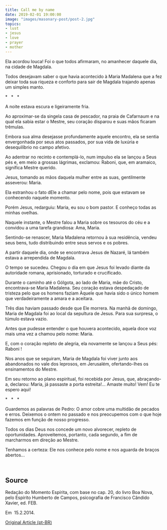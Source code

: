 ```yaml
---
title: Call me by name
date: 2019-02-01 19:00:00
image: "images/masonary-post/post-2.jpg"
topics: 
- lust
- jesus
- love
- prayer
- mother
---
```



Ela acordou louca! Foi o que todos afirmaram, no amanhecer daquele dia, na
cidade de Magdala.

Todos desejavam saber o que havia acontecido à Maria Madalena que a fez deixar
toda sua riqueza e conforto para sair de Magdala trajando apenas um simples
manto.

*   *   *

A noite estava escura e ligeiramente fria.

Ao aproximar-se da singela casa de pescador, na praia de Cafarnaum e na qual
ela sabia estar o Mestre, seu coração disparou e suas mãos ficaram trêmulas.

Embora sua alma desejasse profundamente aquele encontro, ela se sentia
envergonhada por seus atos passados, por sua vida de luxúria e desequilíbrio no
campo afetivo.

Ao adentrar no recinto e contemplá-lo, num impulso ela se lançou a Seus pés e,
em meio a grossas lágrimas, exclamou: Raboni, que, em aramaico, significa
Mestre querido.

Jesus, tomando as mãos daquela mulher entre as suas, gentilmente asseverou:
Maria.

Ela estranhou o fato dEle a chamar pelo nome, pois que estavam se conhecendo
naquele momento.

Porém Jesus, redarguiu: Maria, eu sou o bom pastor. E conheço todas as minhas
ovelhas.

Naquele instante, o Mestre falou a Maria sobre os tesouros do céu e a convidou
a uma tarefa grandiosa: Ama, Maria.

Sentindo-se renascer, Maria Madalena retornou à sua residência, vendeu seus
bens, tudo distribuindo entre seus servos e os pobres.

A partir daquele dia, onde se encontrava Jesus de Nazaré, lá também estava a
arrependida de Magdala.

O tempo se sucedeu. Chegou o dia em que Jesus foi levado diante da autoridade
romana, aprisionado, torturado e crucificado.

Durante o caminho até o Gólgota, ao lado de Maria, mãe do Cristo, encontrava-se
Maria Madalena. Seu coração estava despedaçado de tristeza pelo que os homens
faziam Àquele que havia sido o único homem que verdadeiramente a amara e a
aceitara.

Três dias haviam passado desde que Ele morrera. Na manhã de domingo, Maria de
Magdala foi ao local da sepultura de Jesus. Para sua surpresa, o túmulo estava
vazio.

Antes que pudesse entender o que houvera acontecido, aquela doce voz mais uma
vez a chamou pelo nome: Maria.

E, com o coração repleto de alegria, ela novamente se lançou a Seus pés: Raboni
!

Nos anos que se seguiram, Maria de Magdala foi viver junto aos abandonados no
vale dos leprosos, em Jerusalém, ofertando-lhes os ensinamentos do Mestre.

Em seu retorno ao plano espiritual, foi recebida por Jesus, que, abraçando-a,
declarou: Maria, já passaste a porta estreita!... Amaste muito! Vem! Eu te
espero aqui!

*   *   *

Guardemos as palavras de Pedro: O amor cobre uma multidão de pecados e erros.
Deixemos o ontem no passado e nos preocupemos com o que hoje fazemos em função
de nosso progresso.

Todos os dias Deus nos concede um novo alvorecer, repleto de oportunidades.
Aproveitemos, portanto, cada segundo, a fim de marcharmos em direção ao Mestre.

Tenhamos a certeza: Ele nos conhece pelo nome e nos aguarda de braços
abertos...

 

## Source
Redação do Momento Espírita, com base no cap. 20,
do livro Boa Nova, pelo Espírito Humberto de Campos,
psicografia de Francisco Cândido Xavier, ed. FEB.

Em  15.2.2014.

[Original Article (pt-BR)](http://momento.com.br/pt/ler_texto.php?id=4050)
